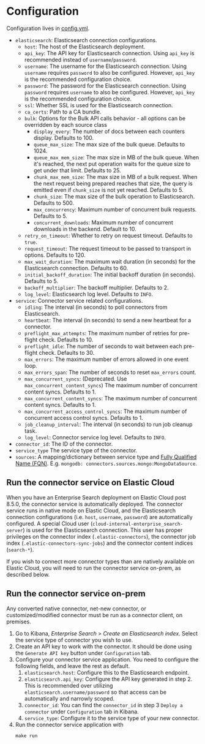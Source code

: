 # Configuration

Configuration lives in [config.yml](../config.yml).

- `elasticsearch`: Elasticsearch connection configurations.
  - `host`: The host of the Elasticsearch deployment.
  - `api_key`: The API key for Elasticsearch connection. Using `api_key` is recommended instead of `username`/`password`.
  - `username`: The username for the Elasticsearch connection. Using `username` requires `password` to also be configured. However, `api_key` is the recommended configuration choice.
  - `password`: The password for the Elasticsearch connection. Using `password` requires `username` to also be configured. However, `api_key` is the recommended configuration choice.
  - `ssl`: Whether SSL is used for the Elasticsearch connection.
  - `ca_certs`: Path to a CA bundle.
  - `bulk`: Options for the Bulk API calls behavior - all options can be
    overridden by each source class
    - `display_every`: The number of docs between each counters display. Defaults to 100.
    - `queue_max_size`: The max size of the bulk queue. Defaults to 1024.
    - `queue_max_mem_size`: The max size in MB of the bulk queue. When it's reached, the next put
       operation waits for the queue size to get under that limit. Defaults to 25.
    - `chunk_max_mem_size`: The max size in MB of a bulk request. When the next request being
       prepared reaches that size, the query is emitted even if `chunk_size` is not yet reached. Defaults to 5.
    - `chunk_size`: The max size of the bulk operation to Elasticsearch. Defaults to 500.
    - `max_concurrency`: Maximum number of concurrent bulk requests. Defaults to 5.
    - `concurrent_downloads`: Maximum number of concurrent downloads in the backend. Default to 10.
  - `retry_on_timeout`: Whether to retry on request timeout. Defaults to `true`.
  - `request_timeout`: The request timeout to be passed to transport in options. Defaults to 120.
  - `max_wait_duration`: The maximum wait duration (in seconds) for the Elasticsearch connection. Defaults to 60.
  - `initial_backoff_duration`: The initial backoff duration (in seconds). Defaults to 5.
  - `backoff_multiplier`: The backoff multiplier. Defaults to 2.
  - `log_level`: Elasticsearch log level. Defaults to `INFO`.
- `service`: Connector service related configurations.
  - `idling`: The interval (in seconds) to poll connectors from Elasticsearch.
  - `heartbeat`: The interval (in seconds) to send a new heartbeat for a connector.
  - `preflight_max_attempts`: The maximum number of retries for pre-flight check. Defaults to 10.
  - `preflight_idle`: The number of seconds to wait between each pre-flight check. Defaults to 30.
  - `max_errors`: The maximum number of errors allowed in one event loop.
  - `max_errors_span`: The number of seconds to reset `max_errors` count.
  - `max_concurrent_syncs`: (Deprecated. Use `max_concurrent_content_syncs`) The maximum number of concurrent content syncs. Defaults to 1. 
  - `max_concurrent_content_syncs`: The maximum number of concurrent content syncs. Defaults to 1.
  - `max_concurrent_access_control_syncs`: The maximum number of concurrent access control syncs. Defaults to 1.
  - `job_cleanup_interval`: The interval (in seconds) to run job cleanup task.
  - `log_level`: Connector service log level. Defaults to `INFO`.
- `connector_id`: The ID of the connector.
- `service_type` The service type of the connector.
- `sources`: A mapping/dictionary between service type and [Fully Qualified Name
(FQN)](https://en.wikipedia.org/wiki/Fully_qualified_name). E.g. `mongodb: connectors.sources.mongo:MongoDataSource`.

## Run the connector service on Elastic Cloud

When you have an Enterprise Search deployment on Elastic Cloud post 8.5.0, the connector service is automatically deployed.
The connector service runs in native mode on Elastic Cloud, and the Elasticsearch connection configurations (i.e. `host`, `username`, `password`) are automatically configured.
A special Cloud user (`cloud-internal-enterprise_search-server`) is used for the Elasticsearch connection.
This user has proper privileges on the connector index (`.elastic-connectors`), the connector job index (`.elastic-connectors-sync-jobs`) and the connector content indices (`search-*`).

If you wish to connect more connector types than are natively available on Elastic Cloud, you will need to run the connector service on-prem, as described below.

## Run the connector service on-prem

Any converted native connector, net-new connector, or customized/modified connector must be run as a connector client, on premises.  

1. Go to Kibana, _Enterprise Search_ > _Create an Elasticsearch index_. Select the service type of connector you wish to use.
2. Create an API key to work with the connector. It should be done using the `Generate API key` button under `Configuration` tab.
3. Configure your connector service application. You need to configure the following fields, and leave the rest as default.
   1. `elasticsearch.host`: Configure this to the Elasticsearch endpoint.
   2. `elasticsearch.api_key`: Configure the API key generated in step 2. This is recommended over utilizing `elasticsearch.username/password` so that access can be automatically and narrowly scoped.
   3. `connector_id`: You can find the `connector_id` in step 3 `Deploy a connector` under `Configuration` tab in Kibana.
   4. `service_type`: Configure it to the service type of your new connector.
4. Run the connector service application with
    ```shell
    make run
    ```
